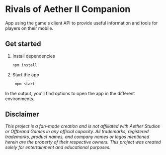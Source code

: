 # Rivals of Aether II Companion

App using the game's client API to provide useful information and tools for players on their mobile.

## Get started

1. Install dependencies

   ```bash
   npm install
   ```

2. Start the app

   ```bash
    npm start
   ```

In the output, you'll find options to open the app in the different environments.

## Disclaimer

_This project is a fan-made creation and is not affiliated with Aether Studios or Offbrand Games in any official capacity. All trademarks, registered trademarks, product names, and company names or logos mentioned herein are the property of their respective owners. This project was created solely for entertainment and educational purposes._
